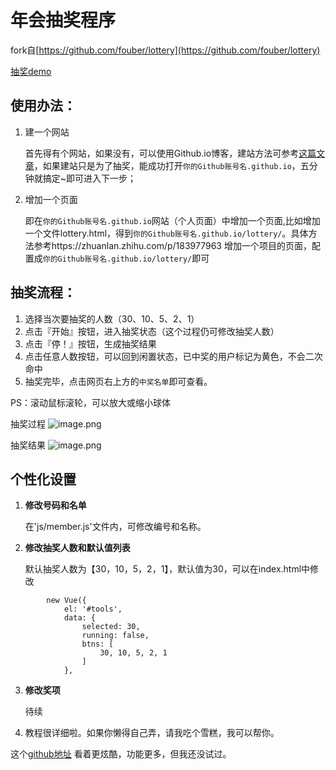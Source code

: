 # 年会抽奖程序
fork自[https://github.com/fouber/lottery](https://github.com/fouber/lottery)   

[抽奖demo](https://ketra21.github.io/lottery/)

## 使用办法：
1. 建一个网站

    首先得有个网站，如果没有，可以使用Github.io博客，建站方法可参考[这篇文章](https://github.com/qiubaiying/qiubaiying.github.io/wiki/%E5%8D%9A%E5%AE%A2%E6%90%AD%E5%BB%BA%E8%AF%A6%E7%BB%86%E6%95%99%E7%A8%8B)，如果建站只是为了抽奖，能成功打开`你的Github账号名.github.io`，五分钟就搞定~即可进入下一步；

2. 增加一个页面

    即在`你的Github账号名.github.io`网站（个人页面）中增加一个页面,比如增加一个文件lottery.html，得到`你的Github账号名.github.io/lottery/`。具体方法参考https://zhuanlan.zhihu.com/p/183977963
增加一个项目的页面，配置成`你的Github账号名.github.io/lottery/`即可

## 抽奖流程：

1. 选择当次要抽奖的人数（30、10、5、2、1）
2. 点击『开始』按钮，进入抽奖状态（这个过程仍可修改抽奖人数）
3. 点击『停！』按钮，生成抽奖结果
4. 点击任意人数按钮，可以回到闲置状态，已中奖的用户标记为黄色，不会二次命中
5. 抽奖完毕，点击网页右上方的`中奖名单`即可查看。

PS：滚动鼠标滚轮，可以放大或缩小球体

抽奖过程
![image.png](https://github.com/ketra21/lottery/blob/master/img/demo-lottery.png)

抽奖结果
![image.png](https://github.com/ketra21/lottery/blob/master/img/demo-result.png)


## 个性化设置

1. **修改号码和名单**  

    在'js/member.js'文件内，可修改编号和名称。

2. **修改抽奖人数和默认值列表**  
 
    默认抽奖人数为【30，10，5，2，1】，默认值为30，可以在index.html中修改

```
        new Vue({
            el: '#tools',
            data: {
                selected: 30,
                running: false,
                btns: [
                    30, 10, 5, 2, 1
                ]
            },
```

3. **修改奖项**

    待续

4. 教程很详细啦。如果你懒得自己弄，请我吃个雪糕，我可以帮你。


这个[github地址](https://github.com/moshang-xc/lottery)  看着更炫酷，功能更多，但我还没试过。
